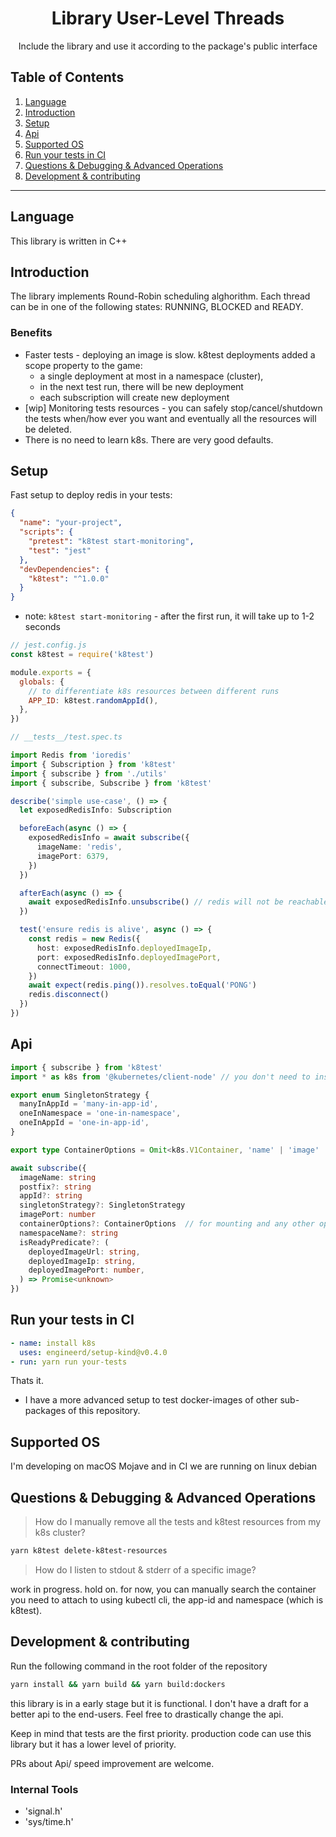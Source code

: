 <h1 align="center"> Library User-Level Threads</h1>
<p align="center">Include the library and use it according to the package's public interface</p>

## Table of Contents

1. [Language](#Language)
2. [Introduction](#introduction)
3. [Setup](#setup)
4. [Api](#api)
5. [Supported OS](#supported-os)
6. [Run your tests in CI](#Run-your-tests-in-CI)
7. [Questions & Debugging & Advanced Operations](#Questions-&-Debugging-&-Advanced-Operations)
8. [Development & contributing](#Development-&-contributing)

---

## Language

This library is written in C++

## Introduction

The library implements Round-Robin scheduling alghorithm. Each thread can be in one of the following states: RUNNING, BLOCKED and READY.

### Benefits

- Faster tests - deploying an image is slow. k8test deployments added a scope property to the game:
  - a single deployment at most in a namespace (cluster),
  - in the next test run, there will be new deployment
  - each subscription will create new deployment
- [wip] Monitoring tests resources - you can safely stop/cancel/shutdown the tests when/how ever you want and eventually all the resources will be deleted.
- There is no need to learn k8s. There are very good defaults.

## Setup

Fast setup to deploy redis in your tests:

```json
{
  "name": "your-project",
  "scripts": {
    "pretest": "k8test start-monitoring",
    "test": "jest"
  },
  "devDependencies": {
    "k8test": "^1.0.0"
  }
}
```

- note: `k8test start-monitoring` - after the first run, it will take up to 1-2 seconds

```javascript
// jest.config.js
const k8test = require('k8test')

module.exports = {
  globals: {
    // to differentiate k8s resources between different runs
    APP_ID: k8test.randomAppId(),
  },
})
```

```typescript
// __tests__/test.spec.ts

import Redis from 'ioredis'
import { Subscription } from 'k8test'
import { subscribe } from './utils'
import { subscribe, Subscribe } from 'k8test'

describe('simple use-case', () => {
  let exposedRedisInfo: Subscription

  beforeEach(async () => {
    exposedRedisInfo = await subscribe({
      imageName: 'redis',
      imagePort: 6379,
    })
  })

  afterEach(async () => {
    await exposedRedisInfo.unsubscribe() // redis will not be reachable after this line
  })

  test('ensure redis is alive', async () => {
    const redis = new Redis({
      host: exposedRedisInfo.deployedImageIp,
      port: exposedRedisInfo.deployedImagePort,
      connectTimeout: 1000,
    })
    await expect(redis.ping()).resolves.toEqual('PONG')
    redis.disconnect()
  })
})
```

## Api

```typescript
import { subscribe } from 'k8test'
import * as k8s from '@kubernetes/client-node' // you don't need to install it

export enum SingletonStrategy {
  manyInAppId = 'many-in-app-id',
  oneInNamespace = 'one-in-namespace',
  oneInAppId = 'one-in-app-id',
}

export type ContainerOptions = Omit<k8s.V1Container, 'name' | 'image' | 'ports'>

await subscribe({
  imageName: string
  postfix?: string
  appId?: string
  singletonStrategy?: SingletonStrategy
  imagePort: number
  containerOptions?: ContainerOptions  // for mounting and any other options
  namespaceName?: string
  isReadyPredicate?: (
    deployedImageUrl: string,
    deployedImageIp: string,
    deployedImagePort: number,
  ) => Promise<unknown>
})
```

## Run your tests in CI

```yaml
- name: install k8s
  uses: engineerd/setup-kind@v0.4.0
- run: yarn run your-tests
```

Thats it.

- I have a more advanced setup to test docker-images of other sub-packages of this repository.

## Supported OS

I'm developing on macOS Mojave and in CI we are running on linux debian

## Questions & Debugging & Advanced Operations

> How do I manually remove all the tests and k8test resources from my k8s cluster?

```bash
yarn k8test delete-k8test-resources
```

> How do I listen to stdout & stderr of a specific image?

work in progress. hold on. for now, you can manually search the container you need to attach to using kubectl cli, the app-id and namespace (which is k8test).

## Development & contributing

Run the following command in the root folder of the repository

```bash
yarn install && yarn build && yarn build:dockers
```

this library is in a early stage but it is functional. I don't have a draft for a better api to the end-users. Feel free to drastically change the api.

Keep in mind that tests are the first priority. production code can use this library but it has a lower level of priority.

PRs about Api/ speed improvement are welcome.

### Internal Tools

- 'signal.h'
- 'sys/time.h'
